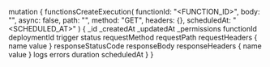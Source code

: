 mutation {
    functionsCreateExecution(
        functionId: "<FUNCTION_ID>",
        body: "<BODY>",
        async: false,
        path: "<PATH>",
        method: "GET",
        headers: {},
        scheduledAt: "<SCHEDULED_AT>"
    ) {
        _id
        _createdAt
        _updatedAt
        _permissions
        functionId
        deploymentId
        trigger
        status
        requestMethod
        requestPath
        requestHeaders {
            name
            value
        }
        responseStatusCode
        responseBody
        responseHeaders {
            name
            value
        }
        logs
        errors
        duration
        scheduledAt
    }
}
